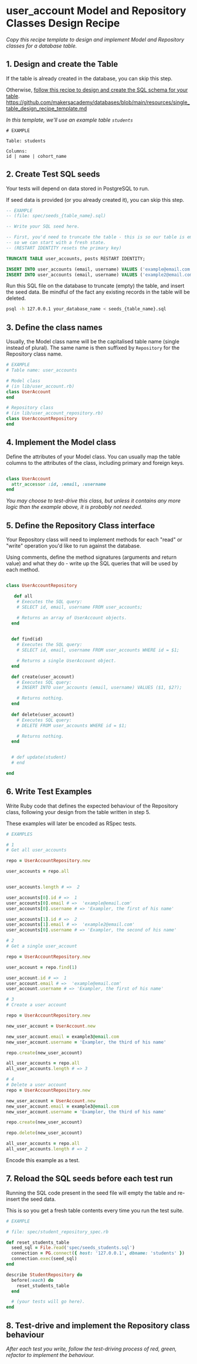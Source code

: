 # user_account Model and Repository Classes Design Recipe

_Copy this recipe template to design and implement Model and Repository classes for a database table._

## 1. Design and create the Table

If the table is already created in the database, you can skip this step.

Otherwise, [follow this recipe to design and create the SQL schema for your table](./single_table_design_recipe_template.md). https://github.com/makersacademy/databases/blob/main/resources/single_table_design_recipe_template.md

*In this template, we'll use an example table `students`*

```
# EXAMPLE

Table: students

Columns:
id | name | cohort_name
```

## 2. Create Test SQL seeds

Your tests will depend on data stored in PostgreSQL to run.

If seed data is provided (or you already created it), you can skip this step.

```sql
-- EXAMPLE
-- (file: spec/seeds_{table_name}.sql)

-- Write your SQL seed here. 

-- First, you'd need to truncate the table - this is so our table is emptied between each test run,
-- so we can start with a fresh state.
-- (RESTART IDENTITY resets the primary key)

TRUNCATE TABLE user_accounts, posts RESTART IDENTITY;

INSERT INTO user_accounts (email, username) VALUES ('example@email.com', 'Exampler, the first of his name');
INSERT INTO user_accounts (email, username) VALUES ('example2@email.com', 'Exampler, the second of his name');
```

Run this SQL file on the database to truncate (empty) the table, and insert the seed data. Be mindful of the fact any existing records in the table will be deleted.

```bash
psql -h 127.0.0.1 your_database_name < seeds_{table_name}.sql
```

## 3. Define the class names

Usually, the Model class name will be the capitalised table name (single instead of plural). The same name is then suffixed by `Repository` for the Repository class name.

```ruby
# EXAMPLE
# Table name: user_accounts

# Model class
# (in lib/user_account.rb)
class UserAccount
end

# Repository class
# (in lib/user_account_repository.rb)
class UserAccountRepository
end
```

## 4. Implement the Model class

Define the attributes of your Model class. You can usually map the table columns to the attributes of the class, including primary and foreign keys.

```ruby

class UserAccount
  attr_accessor :id, :email, :username
end

```

*You may choose to test-drive this class, but unless it contains any more logic than the example above, it is probably not needed.*

## 5. Define the Repository Class interface

Your Repository class will need to implement methods for each "read" or "write" operation you'd like to run against the database.

Using comments, define the method signatures (arguments and return value) and what they do - write up the SQL queries that will be used by each method.

```ruby

class UserAccountRepository

   def all
    # Executes the SQL query:
    # SELECT id, email, username FROM user_accounts;

    # Returns an array of UserAccount objects.
  end

 
  def find(id)
    # Executes the SQL query:
    # SELECT id, email, username FROM user_accounts WHERE id = $1;

    # Returns a single UserAccount object.
  end

  def create(user_account)
    # Executes SQL query:
    # INSERT INTO user_accounts (email, username) VALUES ($1, $2?);

    # Returns nothing.
  end
  
  def delete(user_account)
    # Executes SQL query:
    # DELETE FROM user_accounts WHERE id = $1;

    # Returns nothing.
  end


  # def update(student)
  # end

end
```

## 6. Write Test Examples

Write Ruby code that defines the expected behaviour of the Repository class, following your design from the table written in step 5.

These examples will later be encoded as RSpec tests.

```ruby
# EXAMPLES

# 1
# Get all user_accounts

repo = UserAccountRepository.new

user_accounts = repo.all


user_accounts.length # =>  2

user_accounts[0].id # =>  1
user_accounts[0].email # =>  'example@email.com'
user_accounts[0].username # => 'Exampler, the first of his name'

user_accounts[1].id # =>  2
user_accounts[1].email # =>  'example2@email.com'
user_accounts[0].username # => 'Exampler, the second of his name'

# 2
# Get a single user_account

repo = UserAccountRepository.new

user_account = repo.find(1)

user_account.id # =>  1
user_account.email # =>  'example@email.com'
user_account.username # => 'Exampler, the first of his name'

# 3
# Create a user account

repo = UserAccountRepository.new

new_user_account = UserAccount.new

new_user_account.email = example3@email.com
new_user_account.username = 'Exampler, the third of his name'

repo.create(new_user_account)

all_user_accounts = repo.all
all_user_accounts.length # => 3

# 4
# Delete a user account
repo = UserAccountRepository.new

new_user_account = UserAccount.new
new_user_account.email = example3@email.com
new_user_account.username = 'Exampler, the third of his name'

repo.create(new_user_account)

repo.delete(new_user_account)

all_user_accounts = repo.all
all_user_accounts.length # => 2

```

Encode this example as a test.

## 7. Reload the SQL seeds before each test run

Running the SQL code present in the seed file will empty the table and re-insert the seed data.

This is so you get a fresh table contents every time you run the test suite.

```ruby
# EXAMPLE

# file: spec/student_repository_spec.rb

def reset_students_table
  seed_sql = File.read('spec/seeds_students.sql')
  connection = PG.connect({ host: '127.0.0.1', dbname: 'students' })
  connection.exec(seed_sql)
end

describe StudentRepository do
  before(:each) do 
    reset_students_table
  end

  # (your tests will go here).
end
```

## 8. Test-drive and implement the Repository class behaviour

_After each test you write, follow the test-driving process of red, green, refactor to implement the behaviour._
